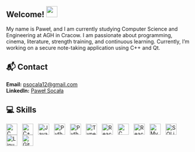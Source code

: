 ## Welcome! <img src="https://raw.githubusercontent.com/aemmadi/aemmadi/master/wave.gif" width="30px">
My name is Paweł, and I am currently studying Computer Science and Engineering at AGH in Cracow. I am passionate about programming, cinema, literature, strength training, and continuous learning. Currently, I’m working on a secure note-taking application using C++ and Qt.


## 📬 Contact 


**Email:** [psocala12@gmail.com](mailto:psocala12@gmail.com)  
**LinkedIn:** [Paweł Socała](https://www.linkedin.com/in/paweł-socała) 




## 💻 Skills 

<img align="left" alt="C" width="30px" src="https://cdn.jsdelivr.net/gh/devicons/devicon@latest/icons/c/c-original.svg" style="padding-right:10px;" />
<img align="left" alt="C++" width="30px" src="https://cdn.jsdelivr.net/gh/devicons/devicon@latest/icons/cplusplus/cplusplus-original.svg" style="padding-right:10px;" />
<img align="left" alt="Java" width="30px" src="https://cdn.jsdelivr.net/gh/devicons/devicon@latest/icons/java/java-original.svg" style="padding-right:10px;" />
<img align="left" alt="Python" width="30px" src="https://cdn.jsdelivr.net/gh/devicons/devicon@latest/icons/python/python-original.svg" style="padding-right:10px;" />
<img align="left" alt="Python" width="30px" src="https://cdn.jsdelivr.net/gh/devicons/devicon@latest/icons/r/r-plain.svg" style="padding-right:10px;" />
<img align="left" alt="TypeScript" width="30px" src="https://cdn.jsdelivr.net/gh/devicons/devicon@latest/icons/typescript/typescript-original.svg" style="padding-right:10px;" />
<img align="left" alt="React" width="30px" src="https://cdn.jsdelivr.net/gh/devicons/devicon@latest/icons/react/react-original.svg" style="padding-right:10px;" />
<img align="left" alt="C" width="30px" src="https://cdn.jsdelivr.net/gh/devicons/devicon@latest/icons/docker/docker-original.svg" style="padding-right:10px;" />
<img align="left" alt="React" width="30px" src="https://cdn.jsdelivr.net/gh/devicons/devicon@latest/icons/azuresqldatabase/azuresqldatabase-original.svg" style="padding-right:10px;" />
<img align="left" alt="MySQL" width="30px" src="https://cdn.jsdelivr.net/gh/devicons/devicon@latest/icons/mysql/mysql-original.svg" style="padding-right:10px;" />
<img align="left" alt="SQLite" width="30px" src="https://cdn.jsdelivr.net/gh/devicons/devicon@latest/icons/sqlite/sqlite-original.svg" style="padding-right:10px;" />
<img align="left" alt="Linux" width="30px" src="https://cdn.jsdelivr.net/gh/devicons/devicon@latest/icons/linux/linux-original.svg" style="padding-right:10px;" />
<img align="left" alt="Git" width="30px" src="https://cdn.jsdelivr.net/gh/devicons/devicon@latest/icons/git/git-original.svg" style="padding-right:10px;" />
